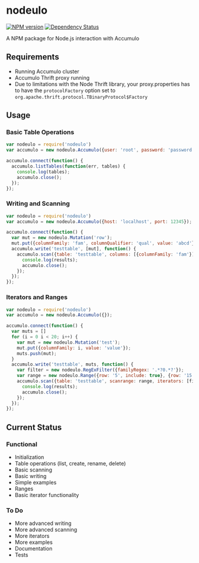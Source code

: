 # nodeulo

[![NPM version](https://badge.fury.io/js/nodeulo.png)](http://badge.fury.io/js/nodeulo)
[![Dependency Status](https://gemnasium.com/christopheroneal/nodeulo.png)](https://gemnasium.com/christopheroneal/nodeulo)

A NPM package for Node.js interaction with Accumulo

## Requirements

* Running Accumulo cluster
* Accumulo Thrift proxy running
 * Due to limitations with the Node Thrift library, your proxy.properties has to have the `protocolFactory` option set to `org.apache.thrift.protocol.TBinaryProtocol$Factory`

## Usage

### Basic Table Operations
```javascript
var nodeulo = require('nodeulo')
var accumulo = new nodeulo.Accumulo({user: 'root', password: 'password'});

accumulo.connect(function() {
  accumulo.listTables(function(err, tables) {
    console.log(tables);
    accumulo.close();
  });
});
```

### Writing and Scanning
```javascript
var nodeulo = require('nodeulo')
var accumulo = new nodeulo.Accumulo({host: 'localhost', port: 12345});

accumulo.connect(function() {
  var mut = new nodeulo.Mutation('row');
  mut.put({columnFamily: 'fam', columnQualifier: 'qual', value: 'abcd'});
  accumulo.write('testtable', [mut], function() {
    accumulo.scan({table: 'testtable', columns: [{columnFamily: 'fam'}], function(err, results) {
      console.log(results);
      accumulo.close();
    });
  });
});
```

### Iterators and Ranges
```javascript
var nodeulo = require('nodeulo')
var accumulo = new nodeulo.Accumulo({});

accumulo.connect(function() {
  var muts = []
  for (i = 0 i < 20; i++) {
    var mut = new nodeulo.Mutation('test');
    mut.put({columnFamily: i, value: 'value'});
    muts.push(mut);
  }
  accumulo.write('testtable', muts, function() {
    var filter = new nodeulo.RegExFilter({familyRegex: '.*?0.*?'});
    var range = new nodeulo.Range({row: '5', include: true}, {row: '15', include: false});
    accumulo.scan({table: 'testtable', scanrange: range, iterators: [filter]}, function(err, results) {
      console.log(results);
      accumulo.close();
    });
  });
});
```

## Current Status

### Functional

* Initialization
* Table operations (list, create, rename, delete)
* Basic scanning
* Basic writing
* Simple examples
* Ranges
* Basic iterator functionality

### To Do

* More advanced writing
* More advanced scanning
* More iterators
* More examples
* Documentation
* Tests
